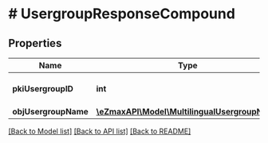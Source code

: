 # # UsergroupResponseCompound

## Properties

Name | Type | Description | Notes
------------ | ------------- | ------------- | -------------
**pkiUsergroupID** | **int** | The unique ID of the Usergroup |
**objUsergroupName** | [**\eZmaxAPI\Model\MultilingualUsergroupName**](MultilingualUsergroupName.md) |  |

[[Back to Model list]](../../README.md#models) [[Back to API list]](../../README.md#endpoints) [[Back to README]](../../README.md)
